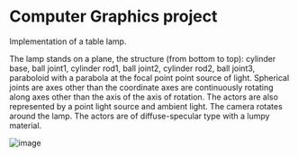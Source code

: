 # Computer Graphics project

Implementation of a table lamp.

The lamp stands on a plane, the structure (from bottom to top): cylinder base,
ball joint1, cylinder rod1, ball joint2, cylinder rod2,
ball joint3, paraboloid with a parabola at the focal point
point source of light.
Spherical joints are axes other than the coordinate axes
are continuously rotating along axes other than the axis of the axis of rotation. The actors are also represented by a
point light source and ambient light. The camera
rotates around the lamp.
The actors are of diffuse-specular type with a lumpy material.

![image](https://user-images.githubusercontent.com/78728336/165292582-3f29c4ab-64c6-4ca2-a59a-b4ccbe355cff.png)
